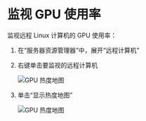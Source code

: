 # <a name="monitoring-gpu-utilization"></a>监视 GPU 使用率
监视远程 Linux 计算机的 GPU 使用率：

1. 在“服务器资源管理器”中，展开“远程计算机”
2. 右键单击要监视的远程计算机
    
    ![GPU 热度地图](media\monitor-gpu\gpu-heatmap-0.png)

2. 单击“显示热度地图”
    
    ![GPU 热度地图](media\monitor-gpu\heatmap.png)
    